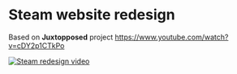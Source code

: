 # Steam website redesign

Based on **Juxtopposed** project https://www.youtube.com/watch?v=cDY2p1CTkPo

[![Steam redesign video](https://img.youtube.com/vi/cDY2p1CTkPo/0.jpg)](https://www.youtube.com/watch?v=cDY2p1CTkPo 'I Redesigned the ENTIRE Steam UI from Scratch')
